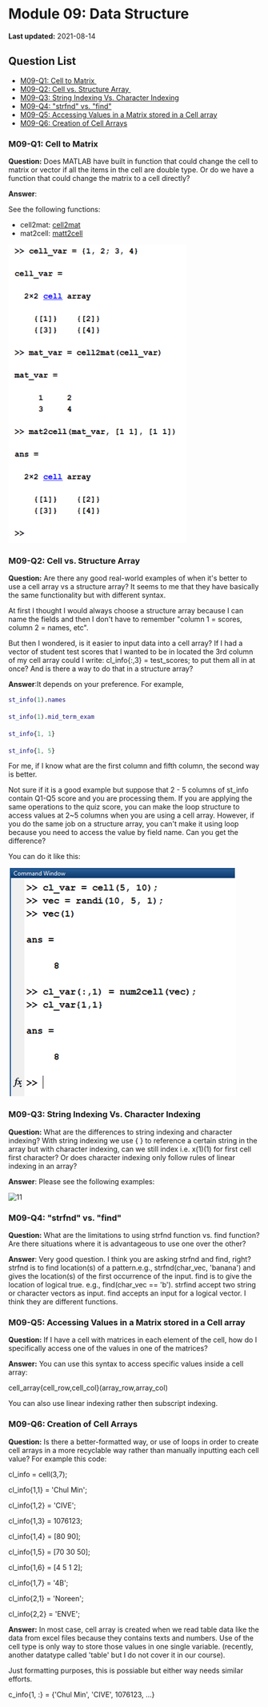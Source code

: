 # Module 09: Data Structure

**Last updated:** 2021-08-14

## Question List
- [M09-Q1: Cell to Matrix ](#Q1)
- [M09-Q2: Cell vs. Structure Array ](#Q2)
- [M09-Q3: String Indexing Vs. Character Indexing](#Q3)
- [M09-Q4: "strfnd" vs. "find"](#Q4)
- [M09-Q5: Accessing Values in a Matrix stored in a Cell array](#Q5)
- [M09-Q6: Creation of Cell Arrays](#Q6)

### M09-Q1: Cell to Matrix   <a name="Q1"></a> 
**Question:** Does MATLAB have built in function that could change the cell to matrix or vector if all the items in the cell are double type. Or do we have a function that could change the matrix to a cell directly? 

**Answer**:

See the following functions:
* cell2mat: [cell2mat](https://www.mathworks.com/help/matlab/ref/cell2mat.html) 
* mat2cell: [matt2cell](https://www.mathworks.com/help/matlab/ref/mat2cell.html) 

![M09_Q1](../img/M09_Q1.png)


### M09-Q2: Cell vs. Structure Array  <a name="Q2"></a> 
**Question:** Are there any good real-world examples of when it's better to use a cell array vs a structure array?  It seems to me that they have basically the same functionality but with different syntax.  

At first I thought I would always choose a structure array because I can name the fields and then I don't have to remember "column 1 = scores, column 2 = names, etc".  

But then I wondered, is it easier to input data into a cell array?   If I had a vector of student test scores that I wanted to be in located the 3rd column of my cell array could I write: cl_info{:,3} = test_scores; to put them all in at once?  And is there a way to do that in a structure array? 

**Answer**:It depends on your preference. For example,  

```matlab
st_info(1).names 

st_info(1).mid_term_exam 

st_info{1, 1} 

st_info{1, 5}
``` 

For me, if I know what are the first column and fifth column, the second way is better.  

Not sure if it is a good example but suppose that 2 - 5 columns of st_info contain Q1-Q5 score and you are processing them. If you are applying the same operations to the quiz score, you can make the loop structure to access values at 2~5 columns when you are using a cell array. However, if you do the same job on a structure array, you can't make it using loop because you need to access the value by field name. Can you get the difference?  

You can do it like this: 

![M09_Q2](../img/M09_Q2.png)

### M09-Q3:  String Indexing Vs. Character Indexing <a name="Q3"></a> 

**Question:** What are the differences to string indexing and character indexing? With string indexing we use { } to reference a certain string in the array but with character indexing, can we still index i.e. x(1)(1) for first cell first character? Or does character indexing only follow rules of linear indexing in an array?

**Answer**: Please see the following examples:

![11](../img/11.png)


### M09-Q4: "strfnd" vs. "find" <a name="Q4"></a> 

**Question:** What are the limitations to using strfnd function vs. find function? Are there situations where it is advantageous to use one over the other?

**Answer**: Very good question. I think you are asking strfnd and find, right? strfnd is to find location(s) of a pattern.e.g., strfnd(char_vec, 'banana') and gives the location(s) of the first occurrence of the input.
find is to give the location of logical true. e.g., find(char_vec == 'b').
strfind accept two string or character vectors as input. 
find accepts an input for a logical vector. I think they are different functions.

### M09-Q5: Accessing Values in a Matrix stored in a Cell array <a name="Q5"></a>

**Question:** If I have a cell with matrices in each element of the cell, how do I specifically access one of the values in one of the matrices?

**Answer:** You can use this syntax to access specific values inside a cell array:

cell_array{cell_row,cell_col}(array_row,array_col)

You can also use linear indexing rather then subscript indexing.

### M09-Q6: Creation of Cell Arrays <a name="Q6"></a>

**Question:** Is there a better-formatted way, or use of loops in order to create cell arrays in a more recyclable way rather than manually inputting each cell value? For example this code:

cl_info = cell(3,7);

cl_info{1,1} = 'Chul Min';

cl_info{1,2} = 'CIVE';

cl_info{1,3} = 1076123;

cl_info{1,4} = [80 90];

cl_info{1,5} = [70 30 50];

cl_info{1,6} = [4 5 1 2];

cl_info{1,7} = '4B';

cl_info{2,1} = 'Noreen';

cl_info{2,2} = 'ENVE';

**Answer:** In most case, cell array is created when we read table data like the data from excel files because they contains texts and numbers. Use of the cell type is only way to store those values in one single variable. (recently, another datatype called 'table' but I do not cover it in our course). 

Just formatting purposes, this is possiable but either way needs similar efforts. 

c_info{1, :} = {'Chul Min', 'CIVE', 1076123, ...} 
